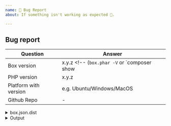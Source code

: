 ```yaml
---
name: 🐛 Bug Report
about: If something isn't working as expected 🤔.

---
```


## Bug report

| Question    | Answer
| ------------| ---------------
| Box version | x.y.z <!-- (`box.phar -V` or `composer show | grep humbug/box`) -->
| PHP version | x.y.z <!-- (`php -v`) -->
| Platform with version | e.g. Ubuntu/Windows/MacOS
| Github Repo | - <!-- (if public) -->


<!--
Replace this comment with your issue description. Please complete the table above
with the correct information when relevant and include if relevant:
- The steps to reproduce your issue
- The exact command run
- Your configuration file

For general support, please use the #humbug Slack channel: https://symfony.com/slack-invite.
-->

<details>
 <summary>box.json.dist</summary>
 
 ```json
 {
 
 }
 ```
</details>

<details>
 <summary>Output</summary>
 
 ```bash
 $ command
 > output
 ```
</details>